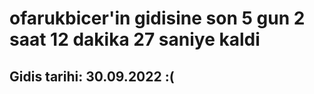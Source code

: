 # ofarukbicer'in gidisine son 5 gun 2 saat 12 dakika 27 saniye kaldi

## Gidis tarihi: 30.09.2022 :(